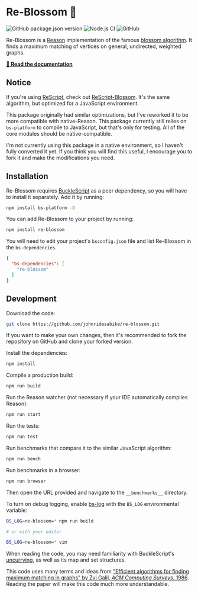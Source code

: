 # Re-Blossom 🌺

![GitHub package.json version](https://img.shields.io/github/package-json/v/johnridesabike/re-blossom)
![Node.js CI](https://github.com/johnridesabike/re-blossom/workflows/Node.js%20CI/badge.svg)
![GitHub](https://img.shields.io/github/license/johnridesabike/re-blossom)

Re-Blossom is a [Reason](https://reasonml.github.io/) implementation of the
famous [blossom algorithm](https://en.wikipedia.org/wiki/Blossom_algorithm). It
finds a maximum matching of vertices on general, undirected, weighted graphs.

**[📖 Read the documentation](https://johnridesa.bike/re-blossom/)**

## Notice

If you're using [ReScript](https://rescript-lang.org), check out
[ReScript-Blossom](https://github.com/johnridesabike/rescript-blossom). It's
the same algorithm, but optimized for a JavaScript environment.

This package originally had similar optimizations, but I've reworked it to be
more compatible with native-Reason. This package currently still relies on
`bs-platform` to compile to JavaScript, but that's only for testing. All of
the core modules should be native-compatible.

I'm not currently using this package in a native environment, so I haven't
fully converted it yet. If you think you will find this useful, I encourage
you to fork it and make the modifications you need.

## Installation

Re-Blossom requires [BuckleScript](https://bucklescript.github.io/) as a peer
dependency, so you will have to install it separately. Add it by running:
```sh
npm install bs-platform -D
```

You can add Re-Blossom to your project by running:
```sh
npm install re-blossom
```

You will need to edit your project's `bsconfig.json` file and list Re-Blossom in
the `bs-dependencies`.
```json
{
  "bs-dependencies": [
    "re-blossom"
  ]
}
```

## Development

Download the code:
```sh
git clone https://github.com/johnridesabike/re-blossom.git
```
If you want to make your own changes, then it's recommended to fork the
repository on GitHub and clone your forked version.

Install the dependencies:
```sh
npm install
```

Compile a production build:
```sh
npm run build
```

Run the Reason watcher (not necessary if your IDE automatically compiles
Reason):
```sh
npm run start
```

Run the tests:
```sh
npm run test
```

Run benchmarks that compare it to the similar JavaScript algorithm:
```sh
npm run bench
```

Run benchmarks in a browser:
```sh
npm run browser
```
Then open the URL provided and navigate to the `__benchmarks__` directory.

To turn on debug logging, enable [bs-log](https://github.com/MinimaHQ/bs-log)
with the `BS_LOG` environmental variable:
```sh
BS_LOG=re-blossom=* npm run build

# or with your editor

BS_LOG=re-blossom=* vim
```

When reading the code, you may need familiarity with BuckleScript's
[uncurrying](https://bucklescript.github.io/docs/en/function#solution-guaranteed-uncurrying),
as well as its map and set structures.

This code uses many terms and ideas from
["Efficient algorithms for finding maximum matching in graphs" by Zvi Galil, *ACM Computing Surveys*, 1986](https://doi.org/10.1145/6462.6502).
Reading the paper will make this code much more understandable.

